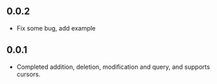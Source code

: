 ## 0.0.2
* Fix some bug, add example

## 0.0.1

* Completed addition, deletion, modification and query, and supports cursors.
